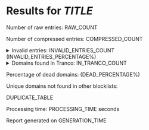 # Results for *TITLE*

<URL>

Number of raw entries: RAW_COUNT

Number of compressed entries: COMPRESSED_COUNT

<details>
<summary>Invalid entries: INVALID_ENTRIES_COUNT (INVALID_ENTRIES_PERCENTAGE%)</summary>

``` text
INVALID_ENTRIES
```

</details>

<details>
<summary>Domains found in Tranco: IN_TRANCO_COUNT</summary>

``` text
IN_TRANCO
```

</details>

Percentage of dead domains: (DEAD_PERCENTAGE%)

Unique domains not found in other blocklists:

DUPLICATE_TABLE

Processing time: PROCESSING_TIME seconds

Report generated on GENERATION_TIME
